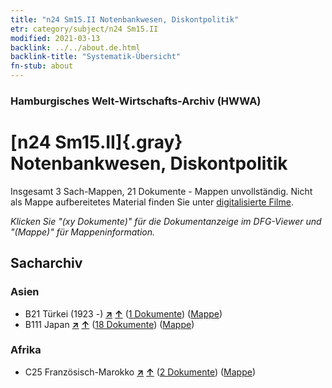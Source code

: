 ```yaml
---
title: "n24 Sm15.II Notenbankwesen, Diskontpolitik"
etr: category/subject/n24 Sm15.II
modified: 2021-03-13
backlink: ../../about.de.html
backlink-title: "Systematik-Übersicht"
fn-stub: about
---
```


### Hamburgisches Welt-Wirtschafts-Archiv (HWWA)
# [n24 Sm15.II]{.gray}&#8201; Notenbankwesen, Diskontpolitik&#160; 




Insgesamt 3 Sach-Mappen, 21 Dokumente - Mappen unvollständig.
Nicht als Mappe aufbereitetes Material finden Sie unter [digitalisierte Filme](/film/h1_sh).

_Klicken Sie "(xy Dokumente)" für die Dokumentanzeige im DFG-Viewer und "(Mappe)" für Mappeninformation._

## Sacharchiv




### Asien

- B21 Türkei (1923 -) [**&nearr;**](../../../geo/i/141111/about.de.html "Türkei (1923 -) (alle Mappen)") [**&uarr;**](../../../geo/about.de.html#B21 "Ländersystematik") (<a href="https://pm20.zbw.eu/dfgview/sh/141111,145378" title="über: Türkei (1923 -) : Notenbankwesen, Diskontpolitik" target="_blank">1 Dokumente</a>) ([Mappe](http://purl.org/pressemappe20/folder/sh/141111,145378))
- B111 Japan [**&nearr;**](../../../geo/i/141272/about.de.html "Japan (alle Mappen)") [**&uarr;**](../../../geo/about.de.html#B111 "Ländersystematik") (<a href="https://pm20.zbw.eu/dfgview/sh/141272,145378" title="über: Japan : Notenbankwesen, Diskontpolitik" target="_blank">18 Dokumente</a>) ([Mappe](http://purl.org/pressemappe20/folder/sh/141272,145378))

### Afrika

- C25 Französisch-Marokko [**&nearr;**](../../../geo/i/141358/about.de.html "Französisch-Marokko (alle Mappen)") [**&uarr;**](../../../geo/about.de.html#C25 "Ländersystematik") (<a href="https://pm20.zbw.eu/dfgview/sh/141358,145378" title="über: Französisch-Marokko : Notenbankwesen, Diskontpolitik" target="_blank">2 Dokumente</a>) ([Mappe](http://purl.org/pressemappe20/folder/sh/141358,145378))


